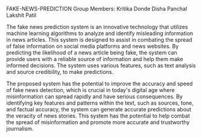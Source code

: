 FAKE-NEWS-PREDICTION
Group Members:
               Kritika Donde
               Disha Panchal
               Lakshit Patil
              
 The fake news prediction system is an innovative technology that utilizes machine learning 
algorithms to analyze and identify misleading information in news articles. This system is designed to assist 
in combating the spread of false information on social media platforms and news websites. By predicting the 
likelihood of a news article being fake, the system can provide users with a reliable source of information 
and help them make informed decisions. The system uses various features, such as text analysis and source 
credibility, to make predictions. 

The proposed system has the potential to improve the accuracy and speed of 
fake news detection, which is crucial in today's digital age where misinformation can spread rapidly and 
have serious consequences. By identifying key features and patterns within the text, such as sources, tone, 
and factual accuracy, the system can generate accurate predictions about the veracity of news stories. This 
system has the potential to help combat the spread of misinformation and promote more accurate and 
trustworthy journalism.
